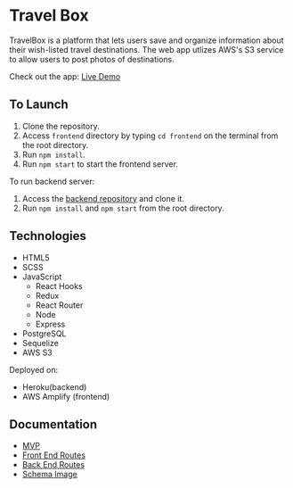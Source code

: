 # Travel Box

TravelBox is a platform that lets users save and organize information about their wish-listed travel destinations.
The web app utlizes AWS's S3 service to allow users to post photos of destinations.

Check out the app: [Live Demo](https://main.d14yvfetmt0d5k.amplifyapp.com/)
## To Launch

1. Clone the repository.
2. Access `frontend` directory by typing `cd frontend` on the terminal from the root directory.
3. Run `npm install`.
4. Run `npm start` to start the frontend server.

To run backend server:
1. Access the [backend repository](https://github.com/smilelk4/TravelBox_backend/) and clone it.
2. Run `npm install` and `npm start` from the root directory.

## Technologies

* HTML5
* SCSS
* JavaScript
  * React Hooks
  * Redux
  * React Router
  * Node
  * Express
* PostgreSQL
* Sequelize
* AWS S3

Deployed on:
* Heroku(backend)
* AWS Amplify (frontend)
## Documentation
* [MVP](/documentation/MVP.md)
* [Front End Routes](/documentation/frontend-routes.md)
* [Back End Routes](/documentation/backend-routes.md)
* [Schema Image](/documentation/schema.png)​

